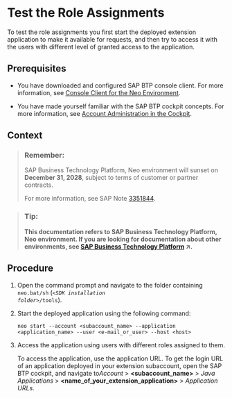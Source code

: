 <!-- loio00f238b092cb4402b00adfd10209f37d -->

# Test the Role Assignments

To test the role assignments you first start the deployed extension application to make it available for requests, and then try to access it with the users with different level of granted access to the application.



## Prerequisites

-   You have downloaded and configured SAP BTP console client. For more information, see [Console Client for the Neo Environment](../50-administration-and-ops-neo/console-client-for-the-neo-environment-7613230.md).

-   You have made yourself familiar with the SAP BTP cockpit concepts. For more information, see [Account Administration in the Cockpit](../50-administration-and-ops-neo/account-administration-in-the-cockpit-71eaba1.md).



## Context

> ### Remember:  
> SAP Business Technology Platform, Neo environment will sunset on **December 31, 2028**, subject to terms of customer or partner contracts.
> 
> For more information, see SAP Note [3351844](https://me.sap.com/notes/3351844).

> ### Tip:  
> **This documentation refers to SAP Business Technology Platform, Neo environment. If you are looking for documentation about other environments, see [SAP Business Technology Platform](https://help.sap.com/viewer/65de2977205c403bbc107264b8eccf4b/Cloud/en-US/6a2c1ab5a31b4ed9a2ce17a5329e1dd8.html "SAP Business Technology Platform (SAP BTP) is an integrated offering comprised of four technology portfolios: database and data management, application development and integration, analytics, and intelligent technologies. The platform offers users the ability to turn data into business value, compose end-to-end business processes, and build and extend SAP applications quickly.") :arrow_upper_right:.**



<a name="loio00f238b092cb4402b00adfd10209f37d__steps_mns_hgg_dq"/>

## Procedure

1.  Open the command prompt and navigate to the folder containing `neo.bat/sh` \(<code><i class="varname">&lt;SDK installation folder&gt;</i>/tools</code>\).

2.  Start the deployed application using the following command:

    ```
    neo start --account <subaccount_name> --application <application_name> --user <e-mail_or_user> --host <host>
    ```

3.  Access the application using users with different roles assigned to them.

    To access the application, use the application URL. To get the login URL of an application deployed in your extension subaccount, open the SAP BTP cockpit, and navigate to*Account* \> **<subaccount\_name\>** \> *Java Applications* \> **<name\_of\_your\_extension\_application\>** \> *Application URLs*.



